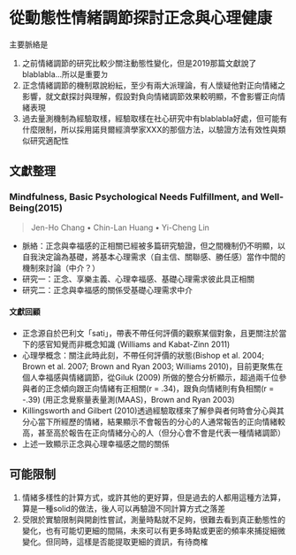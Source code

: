 # 從動態性情緒調節探討正念與心理健康

主要脈絡是
1. 之前情緒調節的研究比較少關注動態性變化，但是2019那篇文獻說了blablabla...所以是重要ㄉ
2. 正念情緒調節的機制眾說紛紜，至少有兩大派理論，有人懷疑他對正向情緒之影響，就文獻探討與理解，假設對負向情緒調節效果較明顯，不會影響正向情緒表現
3. 過去量測機制為經驗取樣，經驗取樣在社心研究中有blablabla好處，但可能有什麼限制，所以採用諾貝爾經濟學家XXX的那個方法，以驗證方法有效性與類似研究適配性

## 文獻整理

### Mindfulness, Basic Psychological Needs Fulfillment, and Well-Being(2015)

> Jen-Ho Chang • Chin-Lan Huang • Yi-Cheng Lin

- 脈絡：正念與幸福感的正相關已經被多篇研究驗證，但之間機制仍不明顯，以自我決定論為基礎，將基本心理需求（自主信、關聯感、勝任感）當作中間的機制來討論（中介？）
- 研究一：正念、享樂主義、心理幸福感、基礎心理需求彼此具正相關
- 研究二：正念與幸福感的關係受基礎心理需求中介

#### 文獻回顧
- 正念源自於巴利文「sati」，帶表不帶任何評價的觀察某個對象，且更關注於當下的感官知覺而非概念知識 (Williams and Kabat-Zinn 2011)
- 心理學概念：關注此時此刻，不帶任何評價的狀態(Bishop et al. 2004; Brown et al. 2007; Brown and Ryan 2003; Williams 2010)，目前更聚焦在個人幸福感與情緒調節，從Giluk (2009) 所做的整合分析顯示，超過兩千位參與者的正念傾向跟正向情緒有正相關(r = .34)，跟負向情緒則有負相關(r = -.39) (用正念覺察量表量測(MAAS)，Brown and Ryan 2003)
- Killingsworth and Gilbert (2010)透過經驗取樣來了解參與者何時會分心與其分心當下所經歷的情緒，結果顯示不會報告的分心的人通常報告的正向情緒較高，甚至高於報告在正向情緒分心的人（但分心會不會是代表一種情緒調節）
- 上述一致顯示正念與心理幸福感之間的關係

## 可能限制
1. 情緒多樣性的計算方式，或許其他的更好算，但是過去的人都用這種方法算，算是一種solid的做法，後人可以再驗證不同計算方式之落差
2. 受限於實驗限制與開創性嘗試，測量時點就不足夠，很難去看到真正動態性的變化，也有可能切更細的間隔，未來可以有更多時點或更密的頻率來捕捉細微變化。但同時，這樣是否能提取更細的資訊，有待商榷

